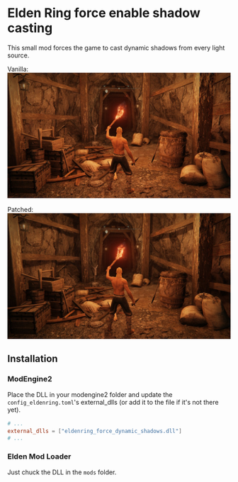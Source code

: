 # Elden Ring force enable shadow casting
This small mod forces the game to cast dynamic shadows from every light source.

Vanilla:
![Vanilla shadow casting](asset/before.jpg)

Patched:
![Patched shadow casting](asset/after.jpg)

## Installation
### ModEngine2

Place the DLL in your modengine2 folder and update the `config_eldenring.toml`'s external_dlls (or add it
to the file if it's not there yet).

```toml
# ...
external_dlls = ["eldenring_force_dynamic_shadows.dll"]
# ...
```

### Elden Mod Loader
Just chuck the DLL in the `mods` folder.
